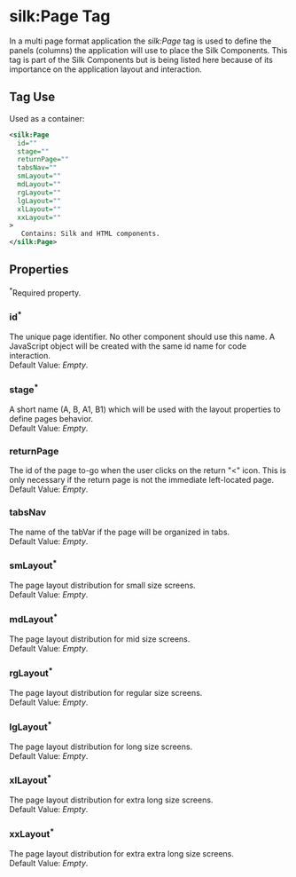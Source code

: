 # silk:Page Tag
In a multi page format application the *silk:Page* tag is used to define the panels (columns) the application will use to place the Silk Components. This tag is part of the Silk Components but is being listed here because of its importance on the application layout and interaction.

## Tag Use
Used as a container:
```xml
<silk:Page
  id=""
  stage=""
  returnPage=""
  tabsNav=""
  smLayout=""
  mdLayout=""
  rgLayout=""
  lgLayout=""
  xlLayout=""
  xxLayout=""
>
   Contains: Silk and HTML components.
</silk:Page>
```

## Properties 
<sup>*</sup>Required property.
### id<sup>*</sup>
The unique page identifier. No other component should use this name. A JavaScript object will be created with the same id name for code interaction.<br>Default Value: *Empty*.
### stage<sup>*</sup>
A short name (A, B, A1, B1) which will be used with the layout properties to define pages behavior.<br>Default Value: *Empty*.
### returnPage
The id of the page to-go when the user clicks on the return "<" icon. This is only necessary if the return page is not the immediate left-located page.<br>Default Value: *Empty*.
### tabsNav
The name of the tabVar if the page will be organized in tabs.<br>Default Value: *Empty*.
### smLayout<sup>*</sup>
The page layout distribution for small size screens.<br>Default Value: *Empty*.
### mdLayout<sup>*</sup>
The page layout distribution for mid size screens.<br>Default Value: *Empty*.
### rgLayout<sup>*</sup>
The page layout distribution for regular size screens.<br>Default Value: *Empty*.
### lgLayout<sup>*</sup>
The page layout distribution for long size screens.<br>Default Value: *Empty*.
### xlLayout<sup>*</sup>
The page layout distribution for extra long size screens.<br>Default Value: *Empty*.
### xxLayout<sup>*</sup>
The page layout distribution for extra extra long size screens.<br>Default Value: *Empty*.
